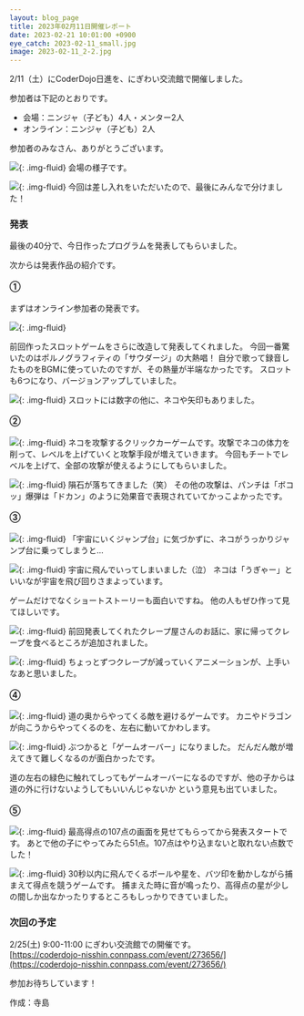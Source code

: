 ```yaml
---
layout: blog_page
title: 2023年02月11日開催レポート
date: 2023-02-21 10:01:00 +0900
eye_catch: 2023-02-11_small.jpg
image: 2023-02-11_2-2.jpg
---
```


2/11（土）にCoderDojo日進を、にぎわい交流館で開催しました。

参加者は下記のとおりです。
* 会場：ニンジャ（子ども）4人・メンター2人
* オンライン：ニンジャ（子ども）2人

参加者のみなさん、ありがとうございます。

![](/assets/img/2023-02-11_0-1.jpg){: .img-fluid}
会場の様子です。

![](/assets/img/2023-02-11_0-2.jpg){: .img-fluid}
今回は差し入れをいただいたので、最後にみんなで分けました！

### 発表
最後の40分で、今日作ったプログラムを発表してもらいました。

次からは発表作品の紹介です。

#### &#9312;
まずはオンライン参加者の発表です。

![](/assets/img/2023-02-11_1-1.jpg){: .img-fluid}

前回作ったスロットゲームをさらに改造して発表してくれました。
今回一番驚いたのはポルノグラフィティの「サウダージ」の大熱唱！
自分で歌って録音したものをBGMに使っていたのですが、その熱量が半端なかったです。
スロットも6つになり、バージョンアップしていました。

![](/assets/img/2023-02-11_1-2.jpg){: .img-fluid}
スロットには数字の他に、ネコや矢印もありました。

#### &#9313;

![](/assets/img/2023-02-11_2-1.jpg){: .img-fluid}
ネコを攻撃するクリックカーゲームです。攻撃でネコの体力を削って、レベルを上げていくと攻撃手段が増えていきます。
今回もチートでレベルを上げて、全部の攻撃が使えるようにしてもらいました。

![](/assets/img/2023-02-11_2-2.jpg){: .img-fluid}
隕石が落ちてきました（笑）
その他の攻撃は、パンチは「ボコッ」爆弾は「ドカン」のように効果音で表現されていてかっこよかったです。

#### &#9314;

![](/assets/img/2023-02-11_3-1.jpg){: .img-fluid}
「宇宙にいくジャンプ台」に気づかずに、ネコがうっかりジャンプ台に乗ってしまうと...

![](/assets/img/2023-02-11_3-2.jpg){: .img-fluid}
宇宙に飛んでいってしまいました（泣）
ネコは「うぎゃー」といいなが宇宙を飛び回りさまよっています。

ゲームだけでなくショートストーリーも面白いですね。
他の人もぜひ作って見てほしいです。

![](/assets/img/2023-02-11_3-3.jpg){: .img-fluid}
前回発表してくれたクレープ屋さんのお話に、家に帰ってクレープを食べるところが追加されました。

![](/assets/img/2023-02-11_3-4.jpg){: .img-fluid}
ちょっとずつクレープが減っていくアニメーションが、上手いなあと思いました。

#### &#9315;

![](/assets/img/2023-02-11_4-1.jpg){: .img-fluid}
道の奥からやってくる敵を避けるゲームです。
カニやドラゴンが向こうからやってくるのを、左右に動いてかわします。

![](/assets/img/2023-02-11_4-2.jpg){: .img-fluid}
ぶつかると「ゲームオーバー」になりました。
だんだん敵が増えてきて難しくなるのが面白かったです。

道の左右の緑色に触れてしってもゲームオーバーになるのですが、他の子からは 道の外に行けないようしてもいいんじゃないか という意見も出ていました。

#### &#9316;

![](/assets/img/2023-02-11_5-1.jpg){: .img-fluid}
最高得点の107点の画面を見せてもらってから発表スタートです。
あとで他の子にやってみたら51点。107点はやり込まないと取れない点数でした！

![](/assets/img/2023-02-11_5-2.jpg){: .img-fluid}
30秒以内に飛んでくるボールや星を、バツ印を動かしながら捕まえて得点を競うゲームです。
捕まえた時に音が鳴ったり、高得点の星が少しの間しか出なかったりするところもしっかりできていました。

### 次回の予定
2/25(土) 9:00-11:00 にぎわい交流館での開催です。<br/>
[https://coderdojo-nisshin.connpass.com/event/273656/](https://coderdojo-nisshin.connpass.com/event/273656/)

参加お待ちしています！

作成：寺島
